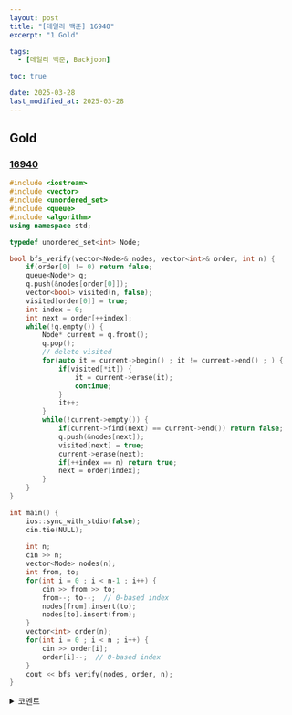 ```yaml
---
layout: post
title: "[데일리 백준] 16940"
excerpt: "1 Gold"

tags:
  - [데일리 백준, Backjoon]

toc: true

date: 2025-03-28
last_modified_at: 2025-03-28
---
```

## Gold
### [16940][def]

```c++
#include <iostream>
#include <vector>
#include <unordered_set>
#include <queue>
#include <algorithm>
using namespace std;

typedef unordered_set<int> Node;

bool bfs_verify(vector<Node>& nodes, vector<int>& order, int n) {
    if(order[0] != 0) return false;
    queue<Node*> q;
    q.push(&nodes[order[0]]);
    vector<bool> visited(n, false);
    visited[order[0]] = true;
    int index = 0;
    int next = order[++index];
    while(!q.empty()) {
        Node* current = q.front();
        q.pop();
        // delete visited
        for(auto it = current->begin() ; it != current->end() ; ) {
            if(visited[*it]) {
                it = current->erase(it);
                continue;
            }
            it++;
        }
        while(!current->empty()) {
            if(current->find(next) == current->end()) return false;
            q.push(&nodes[next]);
            visited[next] = true;
            current->erase(next);
            if(++index == n) return true;
            next = order[index];
        }
    }
}

int main() {
    ios::sync_with_stdio(false);
    cin.tie(NULL);
    
    int n;
    cin >> n;
    vector<Node> nodes(n);
    int from, to;
    for(int i = 0 ; i < n-1 ; i++) {
        cin >> from >> to;
        from--; to--;  // 0-based index
        nodes[from].insert(to);
        nodes[to].insert(from);
    }
    vector<int> order(n);
    for(int i = 0 ; i < n ; i++) {
        cin >> order[i];
        order[i]--;  // 0-based index
    }
    cout << bfs_verify(nodes, order, n);
}
```

<details>
<summary>코멘트</summary>
<div markdown="1">

- BFS Verification

- Interesting problem.

- `iterator`를 사용하여 순회하며 `erase` 하는 방법
  - `erase` 시 : `iterator`를 `erase` 함수의 리턴 값으로 갱신
  - not `erase` 시 : `iterator` 증가  

</div>
</details>

[def]: https://www.acmicpc.net/problem/16940